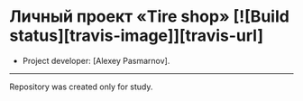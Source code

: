 # Личный проект «Tire shop» [![Build status][travis-image]][travis-url]

* Project developer: [Alexey Pasmarnov].

---

Repository was created only for study.
